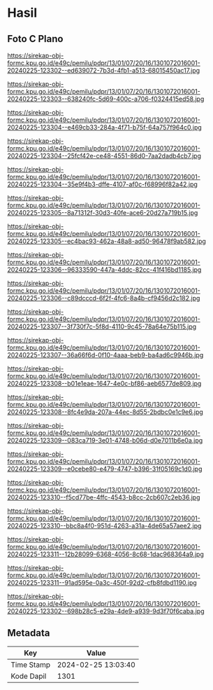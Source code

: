 # Hasil

## Foto C Plano

https://sirekap-obj-formc.kpu.go.id/e49c/pemilu/pdpr/13/01/07/20/16/1301072016001-20240225-123302--ed639072-7b3d-4fb1-a513-68015450ac17.jpg

https://sirekap-obj-formc.kpu.go.id/e49c/pemilu/pdpr/13/01/07/20/16/1301072016001-20240225-123303--638240fc-5d69-400c-a706-f0324415ed58.jpg

https://sirekap-obj-formc.kpu.go.id/e49c/pemilu/pdpr/13/01/07/20/16/1301072016001-20240225-123304--e469cb33-284a-4f71-b75f-64a757f964c0.jpg

https://sirekap-obj-formc.kpu.go.id/e49c/pemilu/pdpr/13/01/07/20/16/1301072016001-20240225-123304--25fcf42e-ce48-4551-86d0-7aa2dadb4cb7.jpg

https://sirekap-obj-formc.kpu.go.id/e49c/pemilu/pdpr/13/01/07/20/16/1301072016001-20240225-123304--35e9f4b3-dffe-4107-af0c-f68996f82a42.jpg

https://sirekap-obj-formc.kpu.go.id/e49c/pemilu/pdpr/13/01/07/20/16/1301072016001-20240225-123305--8a71312f-30d3-40fe-ace6-20d27a719b15.jpg

https://sirekap-obj-formc.kpu.go.id/e49c/pemilu/pdpr/13/01/07/20/16/1301072016001-20240225-123305--ec4bac93-462a-48a8-ad50-96478f9ab582.jpg

https://sirekap-obj-formc.kpu.go.id/e49c/pemilu/pdpr/13/01/07/20/16/1301072016001-20240225-123306--96333590-447a-4ddc-82cc-41f416bd1185.jpg

https://sirekap-obj-formc.kpu.go.id/e49c/pemilu/pdpr/13/01/07/20/16/1301072016001-20240225-123306--c89dcccd-6f2f-4fc6-8a4b-cf9456d2c182.jpg

https://sirekap-obj-formc.kpu.go.id/e49c/pemilu/pdpr/13/01/07/20/16/1301072016001-20240225-123307--3f730f7c-5f8d-4110-9c45-78a64e75b115.jpg

https://sirekap-obj-formc.kpu.go.id/e49c/pemilu/pdpr/13/01/07/20/16/1301072016001-20240225-123307--36a66f6d-0f10-4aaa-beb9-ba4ad6c9946b.jpg

https://sirekap-obj-formc.kpu.go.id/e49c/pemilu/pdpr/13/01/07/20/16/1301072016001-20240225-123308--b01e1eae-1647-4e0c-bf86-aeb6577de809.jpg

https://sirekap-obj-formc.kpu.go.id/e49c/pemilu/pdpr/13/01/07/20/16/1301072016001-20240225-123308--8fc4e9da-207a-44ec-8d55-2bdbc0e1c9e6.jpg

https://sirekap-obj-formc.kpu.go.id/e49c/pemilu/pdpr/13/01/07/20/16/1301072016001-20240225-123309--083ca719-3e01-4748-b06d-d0e7011b6e0a.jpg

https://sirekap-obj-formc.kpu.go.id/e49c/pemilu/pdpr/13/01/07/20/16/1301072016001-20240225-123309--e0cebe80-e479-4747-b396-31f05169c1d0.jpg

https://sirekap-obj-formc.kpu.go.id/e49c/pemilu/pdpr/13/01/07/20/16/1301072016001-20240225-123310--f5cd77be-4ffc-4543-b8cc-2cb607c2eb36.jpg

https://sirekap-obj-formc.kpu.go.id/e49c/pemilu/pdpr/13/01/07/20/16/1301072016001-20240225-123310--bbc8a4f0-951d-4263-a31a-4de65a57aee2.jpg

https://sirekap-obj-formc.kpu.go.id/e49c/pemilu/pdpr/13/01/07/20/16/1301072016001-20240225-123311--12b28099-6368-4056-8c68-1dac968364a9.jpg

https://sirekap-obj-formc.kpu.go.id/e49c/pemilu/pdpr/13/01/07/20/16/1301072016001-20240225-123311--91ad595e-0a3c-450f-92d2-cfb8fdbd1190.jpg

https://sirekap-obj-formc.kpu.go.id/e49c/pemilu/pdpr/13/01/07/20/16/1301072016001-20240225-123302--698b28c5-e29a-4de9-a939-9d3f70f6caba.jpg


## Metadata

| Key        | Value               |
| ---------- | ------------------- |
| Time Stamp | 2024-02-25 13:03:40 |
| Kode Dapil | 1301                |



